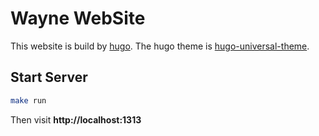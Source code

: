 # Wayne WebSite

This website is build by [hugo](https://gohugo.io/). The hugo theme is [hugo-universal-theme](https://github.com/devcows/hugo-universal-theme).

## Start Server

```bash
make run
```

Then visit **http://localhost:1313**
